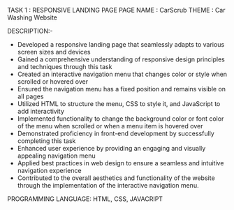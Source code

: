 TASK 1 : RESPONSIVE LANDING PAGE
PAGE NAME : CarScrub
THEME : Car Washing Website

DESCRIPTION:-
- Developed a responsive landing page that seamlessly adapts to various screen sizes and devices
- Gained a comprehensive understanding of responsive design principles and techniques through this task
- Created an interactive navigation menu that changes color or style when scrolled or hovered over
- Ensured the navigation menu has a fixed position and remains visible on all pages
- Utilized HTML to structure the menu, CSS to style it, and JavaScript to add interactivity
- Implemented functionality to change the background color or font color of the menu when scrolled or when a menu item is hovered over
- Demonstrated proficiency in front-end development by successfully completing this task
- Enhanced user experience by providing an engaging and visually appealing navigation menu
- Applied best practices in web design to ensure a seamless and intuitive navigation experience
- Contributed to the overall aesthetics and functionality of the website through the implementation of the interactive navigation menu.

PROGRAMMING LANGUAGE: HTML, CSS, JAVACRIPT
